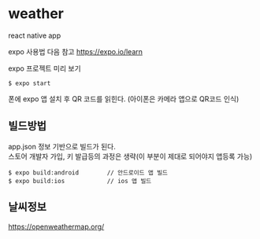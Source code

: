 weather
================
react native app 

expo 사용법 다음 참고
https://expo.io/learn

expo 프로젝트 미리 보기

    $ expo start

폰에 expo 앱 설치 후 QR 코드를 읽힌다. (아이폰은 카메라 앱으로 QR코드 인식)

빌드방법
------
app.json 정보 기반으로 빌드가 된다.  
스토어 개발자 가입, 키 발급등의 과정은 생략(이 부분이 제대로 되어야지 앱등록 가능)  

    $ expo build:android        // 안드로이드 앱 빌드
    $ expo build:ios            // ios 앱 빌드

날씨정보
------
https://openweathermap.org/ 